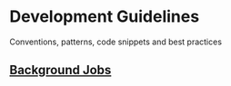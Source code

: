 # Development Guidelines

Conventions, patterns, code snippets and best practices 

## [Background Jobs](/docs/30-development/background-jobs.md)


